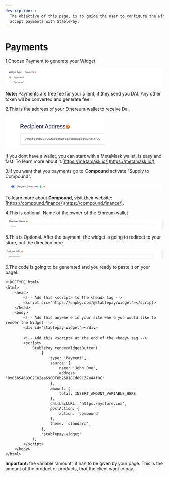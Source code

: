 ```yaml
---
description: >-
  The objective of this page, is to guide the user to configure the widget for
  accept payments with StablePay.
---
```


# Payments

1.Choose Payment to generate your Widget.

![](../.gitbook/assets/image.png)

**Note:** Payments are free fee for your client, if they send you DAI. Any other token wil be converted and generate fee.

2.This is the address of your Ethereum wallet to receive Dai.

![](../.gitbook/assets/image%20%2813%29.png)

If you dont have a wallet, you can start with a MetaMask wallet, is easy and fast. To learn more about it:[https://metamask.io/](https://metamask.io/) 

3.If you want that you payments go to **Compound** activate "Supply to Compound".

![](../.gitbook/assets/image%20%2816%29.png)

To learn more about **Compound**, visit their website: [https://compound.finance/](https://compound.finance/).

4.This is optional. Name of the owner of the Ethreum wallet

![](../.gitbook/assets/image%20%289%29.png)

5.This is Optional. After the payment, the widget is going to redirect to your store, put the direction here.

![](../.gitbook/assets/image%20%281%29.png)

6.The code is going to be generated and you ready to paste it on your page!.

```text
<!DOCTYPE html>
<html>
    <head>
        <!-- Add this <script> to the <head> tag -->
        <script src="https://unpkg.com/@stablepay/widget"></script>
    </head>
    <body>
        <!-- Add this anywhere in your site where you would like to render the Widget -->
        <div id="stablepay-widget"></div>

        <!-- Add this <script> at the end of the <body> tag -->
        <script>
            StablePay.renderWidgetButton(
                {
                    type: 'Payment',
                    source: {
                        name: 'John Doe',
                        address: '0x05b54683C2C02aa690DF8b25B18Cd89C37a44f0C'
                    },
                    amount: {
                        total: INSERT_AMOUNT_VARIABLE_HERE
                    },
                    callbackURL: 'https:/mystore.com',
                    postAction: {
                        action: 'compound'
                    },
                    theme: 'standard',
                },
                'stablepay-widget'
            );
        </script>
    </body>
</html>
```

**Important:** the variable 'amount', it has to be given by your page. This is the amount of the product or products, that the client want to pay. 

